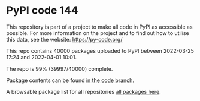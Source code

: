 # PyPI code 144

This repository is part of a project to make all code in PyPI as accessible as possible. For more information 
on the project and to find out how to utilise this data, see the website: https://py-code.org/

This repo contains 40000 packages uploaded to PyPI between 
2022-03-25 17:24 and 2022-04-01 10:01.

The repo is 99% (39997/40000) complete.

Package contents can be found [in the code branch](https://github.com/pypi-data/pypi-mirror-144/tree/code/packages).

A browsable package list for all repositories [all packages here](https://py-code.org/repositories/pypi-mirror-144).



